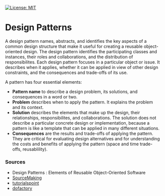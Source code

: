 [![License: MIT](https://img.shields.io/badge/License-MIT-blue.svg)](https://opensource.org/licenses/MIT)

# Design Patterns

A design pattern names, abstracts, and identifies the key aspects of a common design structure that make it useful for creating a reusable object-oriented design. The design pattern identifies the participating classes and instances, their roles and collaborations, and the distribution of responsibilites. Each design pattern focuses in a particular object or issue. It describes when it applies, whether it can be applied in view of other design constraints, and the consequences and trade-offs of its use.

A pattern has four essential elements:
- **Pattern name** to describe a design problem, its solutions, and consequences in a word or two.
- **Problem** describes when to apply the pattern. It explains the problem and its context.
- **Solution** describes the elements that make up the design, their relationships, responsibilites, and collaborations. The solution does not describe a particular concrete design or implementation, because a pattern is like a template that can be applied in many different situations.
- **Consequences** are the results and trade-offs of applying the pattern. They are critical for evaluating design alternatives and for understanding the costs and benefits of applying the pattern (space and time trade-offs, reusablility).

### Sources
- Design Patterns : Elements of Reusable Object-Oriented Software
- [SourceMaking](https://sourcemaking.com/design_patterns)
- [tutorialspoint](https://www.tutorialspoint.com/design_pattern/index.htm)
- [dofactory](http://www.dofactory.com/net/design-patterns)
